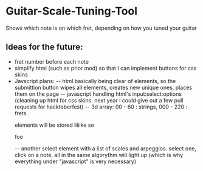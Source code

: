 # Guitar-Scale-Tuning-Tool
Shows which note is on which fret, depending on how you tuned your guitar

## Ideas for the future:
- fret number before each note
- simplify html (such as prior mod) so that I can implement buttons for css skins
- Javscript plans:
  -- html basically being clear of elements, so the submittion button wipes all elements, creates new unique ones, places them on the page
  -- javascript handling html's input:select:options (cleaning up html for css skins. next year i could give out a few pull requests for hacktoberfest)
  -- 3d array: 00 - 60 : strings, 000 - 220 : frets. <p> elements will be stored liiiike so <p class="40 110">foo</p>
  -- another select element with a list of scales and arpeggios. select one, click on a note, all in the same algorythm will light up (which is why everything under "javascript" is very necessary)
